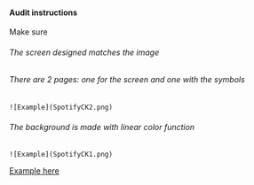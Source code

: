 #### Audit instructions

Make sure

###### The screen designed matches the image
###### There are 2 pages: one for the screen and one with the symbols
    
    ![Example](SpotifyCK2.png)
    
###### The background is made with linear color function
    
    ![Example](SpotifyCK1.png)

[Example here](https://www.figma.com/file/kzc8YNUZsPrcTNrdMt6aLX/UI-Challenge-I---UI-I-Ex-8)
